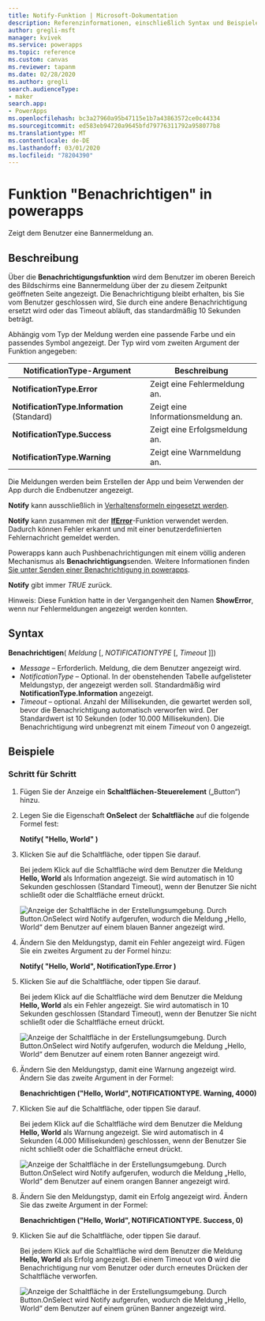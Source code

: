 ```yaml
---
title: Notify-Funktion | Microsoft-Dokumentation
description: Referenzinformationen, einschließlich Syntax und Beispielen, für die Funktion "Benachrichtigen" in powerapps
author: gregli-msft
manager: kvivek
ms.service: powerapps
ms.topic: reference
ms.custom: canvas
ms.reviewer: tapanm
ms.date: 02/28/2020
ms.author: gregli
search.audienceType:
- maker
search.app:
- PowerApps
ms.openlocfilehash: bc3a27960a95b47115e1b7a43863572ce0c44334
ms.sourcegitcommit: ed583eb94720a9645bfd79776311792a958077b8
ms.translationtype: MT
ms.contentlocale: de-DE
ms.lasthandoff: 03/01/2020
ms.locfileid: "78204390"
---
```

# <a name="notify-function-in-power-apps"></a>Funktion "Benachrichtigen" in powerapps
Zeigt dem Benutzer eine Bannermeldung an.

## <a name="description"></a>Beschreibung
Über die **Benachrichtigungsfunktion** wird dem Benutzer im oberen Bereich des Bildschirms eine Bannermeldung über der zu diesem Zeitpunkt geöffneten Seite angezeigt.  Die Benachrichtigung bleibt erhalten, bis Sie vom Benutzer geschlossen wird, Sie durch eine andere Benachrichtigung ersetzt wird oder das Timeout abläuft, das standardmäßig 10 Sekunden beträgt.

Abhängig vom Typ der Meldung werden eine passende Farbe und ein passendes Symbol angezeigt.   Der Typ wird vom zweiten Argument der Funktion angegeben:

| NotificationType-Argument | Beschreibung |
| --- | --- |
| **NotificationType.Error** | Zeigt eine Fehlermeldung an. |
| **NotificationType.Information** (Standard) | Zeigt eine Informationsmeldung an.  |
| **NotificationType.Success** | Zeigt eine Erfolgsmeldung an. |
| **NotificationType.Warning** | Zeigt eine Warnmeldung an. |

Die Meldungen werden beim Erstellen der App und beim Verwenden der App durch die Endbenutzer angezeigt.

**Notify** kann ausschließlich in [Verhaltensformeln eingesetzt werden](../working-with-formulas-in-depth.md).

**Notify** kann zusammen mit der [**IfError**](function-iferror.md)-Funktion verwendet werden. Dadurch können Fehler erkannt und mit einer benutzerdefinierten Fehlernachricht gemeldet werden.

Powerapps kann auch Pushbenachrichtigungen mit einem völlig anderen Mechanismus als **Benachrichtigung**senden.  Weitere Informationen finden [Sie unter Senden einer Benachrichtigung in powerapps](../add-notifications.md).

**Notify** gibt immer *TRUE* zurück.

Hinweis: Diese Funktion hatte in der Vergangenheit den Namen **ShowError**, wenn nur Fehlermeldungen angezeigt werden konnten.

## <a name="syntax"></a>Syntax
**Benachrichtigen**( *Meldung* [, *NOTIFICATIONTYPE* [, *Timeout* ]])

* *Message* – Erforderlich.  Meldung, die dem Benutzer angezeigt wird.
* *NotificationType* – Optional.  In der obenstehenden Tabelle aufgelisteter Meldungstyp, der angezeigt werden soll.  Standardmäßig wird **NotificationType.Information** angezeigt.  
* *Timeout* – optional.  Anzahl der Millisekunden, die gewartet werden soll, bevor die Benachrichtigung automatisch verworfen wird.  Der Standardwert ist 10 Sekunden (oder 10.000 Millisekunden).  Die Benachrichtigung wird unbegrenzt mit einem *Timeout* von 0 angezeigt.

## <a name="examples"></a>Beispiele

### <a name="step-by-step"></a>Schritt für Schritt

1. Fügen Sie der Anzeige ein **Schaltflächen-Steuerelement** („Button“) hinzu.

2. Legen Sie die Eigenschaft **OnSelect** der **Schaltfläche** auf die folgende Formel fest:

    **Notify( "Hello, World" )**

3. Klicken Sie auf die Schaltfläche, oder tippen Sie darauf.  

    Bei jedem Klick auf die Schaltfläche wird dem Benutzer die Meldung **Hello, World** als Information angezeigt.  Sie wird automatisch in 10 Sekunden geschlossen (Standard Timeout), wenn der Benutzer Sie nicht schließt oder die Schaltfläche erneut drückt.

    ![Anzeige der Schaltfläche in der Erstellungsumgebung. Durch Button.OnSelect wird Notify aufgerufen, wodurch die Meldung „Hello, World“ dem Benutzer auf einem blauen Banner angezeigt wird.](media/function-showerror/hello-world.png)

4. Ändern Sie den Meldungstyp, damit ein Fehler angezeigt wird.  Fügen Sie ein zweites Argument zu der Formel hinzu:

    **Notify( "Hello, World", NotificationType.Error )**

5. Klicken Sie auf die Schaltfläche, oder tippen Sie darauf.

    Bei jedem Klick auf die Schaltfläche wird dem Benutzer die Meldung **Hello, World** als ein Fehler angezeigt.  Sie wird automatisch in 10 Sekunden geschlossen (Standard Timeout), wenn der Benutzer Sie nicht schließt oder die Schaltfläche erneut drückt.

    ![Anzeige der Schaltfläche in der Erstellungsumgebung. Durch Button.OnSelect wird Notify aufgerufen, wodurch die Meldung „Hello, World“ dem Benutzer auf einem roten Banner angezeigt wird.](media/function-showerror/hello-world-error.png)

4. Ändern Sie den Meldungstyp, damit eine Warnung angezeigt wird.  Ändern Sie das zweite Argument in der Formel:

    **Benachrichtigen ("Hello, World", NOTIFICATIONTYPE. Warning, 4000)**

5. Klicken Sie auf die Schaltfläche, oder tippen Sie darauf.

    Bei jedem Klick auf die Schaltfläche wird dem Benutzer die Meldung **Hello, World** als Warnung angezeigt.  Sie wird automatisch in 4 Sekunden (4.000 Millisekunden) geschlossen, wenn der Benutzer Sie nicht schließt oder die Schaltfläche erneut drückt.

    ![Anzeige der Schaltfläche in der Erstellungsumgebung. Durch Button.OnSelect wird Notify aufgerufen, wodurch die Meldung „Hello, World“ dem Benutzer auf einem orangen Banner angezeigt wird.](media/function-showerror/hello-world-warning.png)

4. Ändern Sie den Meldungstyp, damit ein Erfolg angezeigt wird.  Ändern Sie das zweite Argument in der Formel:

    **Benachrichtigen ("Hello, World", NOTIFICATIONTYPE. Success, 0)**

5. Klicken Sie auf die Schaltfläche, oder tippen Sie darauf.

    Bei jedem Klick auf die Schaltfläche wird dem Benutzer die Meldung **Hello, World** als Erfolg angezeigt.  Bei einem Timeout von **0** wird die Benachrichtigung nur vom Benutzer oder durch erneutes Drücken der Schaltfläche verworfen.

    ![Anzeige der Schaltfläche in der Erstellungsumgebung. Durch Button.OnSelect wird Notify aufgerufen, wodurch die Meldung „Hello, World“ dem Benutzer auf einem grünen Banner angezeigt wird.](media/function-showerror/hello-world-success.png)
